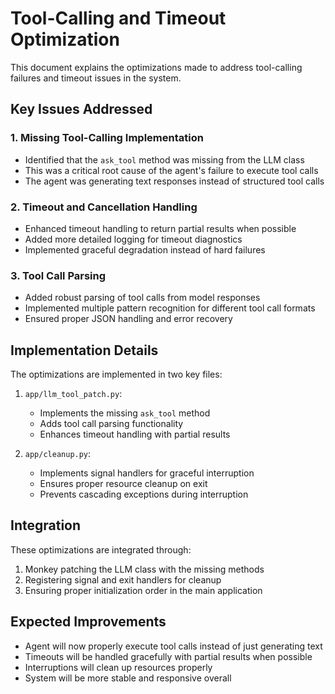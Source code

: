 # Tool-Calling and Timeout Optimization

This document explains the optimizations made to address tool-calling failures and timeout issues in the system.

## Key Issues Addressed

### 1. Missing Tool-Calling Implementation
- Identified that the `ask_tool` method was missing from the LLM class
- This was a critical root cause of the agent's failure to execute tool calls
- The agent was generating text responses instead of structured tool calls

### 2. Timeout and Cancellation Handling
- Enhanced timeout handling to return partial results when possible
- Added more detailed logging for timeout diagnostics
- Implemented graceful degradation instead of hard failures

### 3. Tool Call Parsing
- Added robust parsing of tool calls from model responses
- Implemented multiple pattern recognition for different tool call formats
- Ensured proper JSON handling and error recovery

## Implementation Details

The optimizations are implemented in two key files:

1. `app/llm_tool_patch.py`:
   - Implements the missing `ask_tool` method
   - Adds tool call parsing functionality
   - Enhances timeout handling with partial results

2. `app/cleanup.py`:
   - Implements signal handlers for graceful interruption
   - Ensures proper resource cleanup on exit
   - Prevents cascading exceptions during interruption

## Integration

These optimizations are integrated through:

1. Monkey patching the LLM class with the missing methods
2. Registering signal and exit handlers for cleanup
3. Ensuring proper initialization order in the main application

## Expected Improvements

- Agent will now properly execute tool calls instead of just generating text
- Timeouts will be handled gracefully with partial results when possible
- Interruptions will clean up resources properly
- System will be more stable and responsive overall
